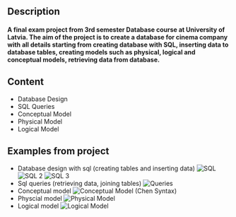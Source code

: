 ## Description

#### A final exam project from 3rd semester Database course at University of Latvia. The aim of the project is to create a database for cinema company with all details starting from creating database with SQL, inserting data to database tables, creating models such as physical, logical and conceptual models, retrieving data from database.

## Content
- Database Design
- SQL Queries
- Conceptual Model
- Physical Model
- Logical Model

## Examples from project

- Database design with sql (creating tables and inserting data)
![SQL](https://user-images.githubusercontent.com/66011783/114096459-67a96280-98c7-11eb-971b-98654bc1b8d5.PNG)
![SQL 2](https://user-images.githubusercontent.com/66011783/114096466-6a0bbc80-98c7-11eb-8cb4-b52f9c55d555.PNG)
![SQL 3](https://user-images.githubusercontent.com/66011783/114096475-6bd58000-98c7-11eb-8da1-6a7b39e3baae.PNG)
- Sql queries (retrieving data, joining tables)
![Queries](https://user-images.githubusercontent.com/66011783/114092746-e94ac180-98c2-11eb-9653-09e32aabacbe.PNG)
- Conceptual model
![Conceptual Model (Chen Syntax)](https://user-images.githubusercontent.com/66011783/114092920-1eefaa80-98c3-11eb-92b5-a285178bdce5.png)
- Physcial model
![Physical Model](https://user-images.githubusercontent.com/66011783/114092997-3af34c00-98c3-11eb-8720-58b0c470469c.png)
- Logical model
![Logical Model](https://user-images.githubusercontent.com/66011783/114093028-46467780-98c3-11eb-8112-61ee9264c654.png)
